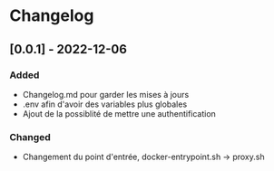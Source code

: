 # Changelog

## [0.0.1] - 2022-12-06

### Added

- Changelog.md pour garder les mises à jours
- .env afin d'avoir des variables plus globales
- Ajout de la possiblité de mettre une authentification

### Changed

- Changement du point d'entrée, docker-entrypoint.sh -> proxy.sh
